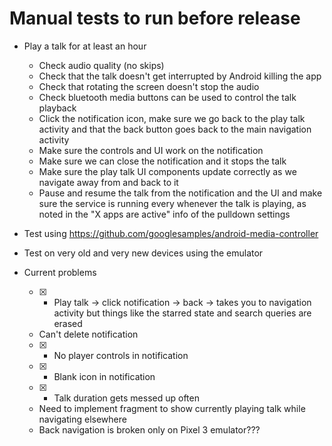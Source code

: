 # Manual tests to run before release

* Play a talk for at least an hour
  * Check audio quality (no skips)
  * Check that the talk doesn't get interrupted by Android killing the app
  * Check that rotating the screen doesn't stop the audio
  * Check bluetooth media buttons can be used to control the talk playback
  * Click the notification icon, make sure we go back to the play talk activity and that the back button goes back to the main navigation activity
  * Make sure the controls and UI work on the notification
  * Make sure we can close the notification and it stops the talk
  * Make sure the play talk UI components update correctly as we navigate away from and back to it
  * Pause and resume the talk from the notification and the UI and make sure the service is running every whenever the talk is playing, as noted in the "X apps are active" info of the pulldown settings
* Test using https://github.com/googlesamples/android-media-controller  
* Test on very old and very new devices using the emulator 
  
* Current problems
  * [x] - Play talk -> click notification -> back -> takes you to navigation activity but things like the starred state and search queries are erased
  * Can't delete notification
  * [x] - No player controls in notification
  * [x] - Blank icon in notification
  * [x] - Talk duration gets messed up often
  * Need to implement fragment to show currently playing talk while navigating elsewhere
  * Back navigation is broken only on Pixel 3 emulator???

